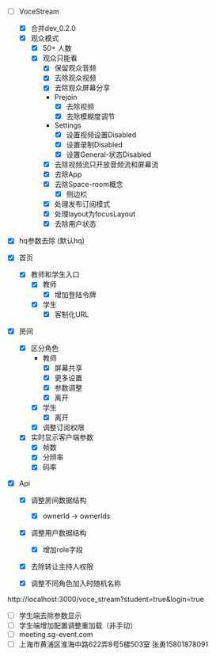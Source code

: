 - [ ] VoceStream
  - [x] 合并dev_0.2.0
  - [x] 观众模式
    - [x] 50+ 人数
    - [x] 观众只能看
      - [x] 保留观众音频
      - [x] 去除观众视频
      - [x] 去除观众屏幕分享
      - Prejoin
        - [x] 去除视频
        - [x] 去除模糊度调节
      - Settings
        - [x] 设置视频设置Disabled
        - [x] 设置录制Disabled
        - [x] 设置General-状态Disabled
      - [x] 去除视频流只开放音频流和屏幕流
      - [x] 去除App
      - [x] 去除Space-room概念
        - [x] 侧边栏
      - [x] 处理发布订阅模式
      - [x] 处理layout为focusLayout
      - [x] 去除用户状态

- [x] hq参数去除 (默认hq)


- [x] 首页
  - [x] 教师和学生入口
    - [x] 教师
      - [x] 增加登陆令牌
    - [x] 学生
      - [x] 客制化URL
- [x] 房间
  - [x] 区分角色
    - 教师
      - [x] 屏幕共享
      - [x] 更多设置
      - [x] 参数调整
      - [x] 离开
    - [x] 学生
      - [x] 离开
    - [x] 调整订阅权限
  - [x] 实时显示客户端参数
    - [x] 帧数
    - [x] 分辨率
    - [x] 码率
- [x] Api
  - [x] 调整房间数据结构
    - [x] ownerId -> ownerIds
  - [x] 调整用户数据结构
    - [x] 增加role字段
  - [x] 去除转让主持人权限
  - [x] 调整不同角色加入时随机名称


http://localhost:3000/voce_stream?student=true&login=true


- [ ] 学生端去除参数显示
- [ ] 学生端增加配置调整重加载（非手动）
- [ ] meeting.sg-event.com
- [ ] 上海市黄浦区淮海中路622弄8号5楼503室 张勇15801878091